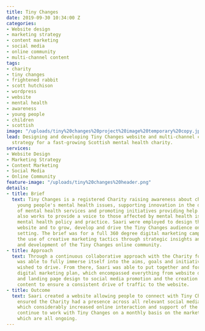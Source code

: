 ```yaml
---
title: Tiny Changes
date: 2019-09-30 10:34:00 Z
categories:
- Website design
- marketing strategy
- content marketing
- social media
- online community
- multi-channel content
tags:
- charity
- tiny changes
- frightened rabbit
- scott hutchison
- wordpress
- website
- mental health
- awareness
- young people
- children
- scottish
image: "/uploads/tiny%20changes%20project%20image%20temporary%20copy.jpg"
lead: Designing and developing Tiny Changes website and multi-channel content marketing
  strategy for a fast-growing Scottish mental health charity.
services:
- Website Design
- Marketing Strategy
- Content Marketing
- Social Media
- Online Community
feature-image: "/uploads/tiny%20changes%20header.png"
details:
- title: Brief
  text: Tiny Changes is a registered Charity raising awareness about children and
    young people's mental health issues, supporting innovation in the design and delivery
    of mental health services and promoting initiatives providing help. Tiny Changes
    also works to provide a voice to those affected by mental health issues to influence
    mental health policy and practice. Saari were employed to design the Tiny Changes
    website and to grow, develop and drive the Tiny Changes audience on an international
    setting. The brief was for a full 360 degree digital marketing campaign, including
    the use of creative marketing tactics through strategic insights and the foundation
    and development of the Tiny Changes online community.
- title: Approach
  text: Through a continuous collaborative approach with the Charity founders, Saari
    was able to fully immerse itself into the aims, goals and initiatives the Charity
    wished to drive. From there, Saari was able to put together and formulate a comprehensive
    digital marketing plan, which encompassed everything from website development
    and landing page design to social media promotion and the creation of engaging
    content to ensure a consistent drive of traffic to the website.
- title: Outcome
  text: Saari created a website allowing people to connect with Tiny Changes. Saari
    ensured the Charity had a presence across all relevant social media channels,
    which considerably increased online interaction and support of the Charity. Saari
    continue to work with Tiny Changes on a monthly basis on the marketing services,
    which are all ongoing.
---
```


